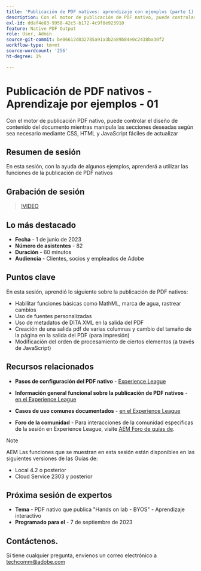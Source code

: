 ```yaml
---
title: 'Publicación de PDF nativos: aprendizaje con ejemplos (parte 1)'
description: Con el motor de publicación de PDF nativo, puede controlar el diseño de contenido del documento mientras manipula las secciones deseadas según sea necesario mediante CSS, HTML y JavaScript fáciles de actualizar.
exl-id: ddaf4e83-9958-42c5-b172-4c9f8e923910
feature: Native PDF Output
role: User, Admin
source-git-commit: be06612d832785a91a3b2a89b84e0c2438ba30f2
workflow-type: tm+mt
source-wordcount: '256'
ht-degree: 1%

---
```


# Publicación de PDF nativos - Aprendizaje por ejemplos - 01

Con el motor de publicación PDF nativo, puede controlar el diseño de contenido del documento mientras manipula las secciones deseadas según sea necesario mediante CSS, HTML y JavaScript fáciles de actualizar

## Resumen de sesión

En esta sesión, con la ayuda de algunos ejemplos, aprenderá a utilizar las funciones de la publicación de PDF nativos

## Grabación de sesión

>[!VIDEO](https://video.tv.adobe.com/v/3420092/native-pdf-aem-guides?quality=12&learn=on)

## Lo más destacado

- **Fecha** - 1 de junio de 2023
- **Número de asistentes** - 82
- **Duración** - 60 minutos
- **Audiencia** - Clientes, socios y empleados de Adobe

## Puntos clave

En esta sesión, aprendió lo siguiente sobre la publicación de PDF nativos:
- Habilitar funciones básicas como MathML, marca de agua, rastrear cambios
- Uso de fuentes personalizadas
- Uso de metadatos de DITA XML en la salida del PDF
- Creación de una salida pdf de varias columnas y cambio del tamaño de la página en la salida del PDF (para impresión)
- Modificación del orden de procesamiento de ciertos elementos (a través de JavaScript)


## Recursos relacionados

- **Pasos de configuración del PDF nativo** - [Experience League](https://experienceleague.adobe.com/docs/experience-manager-guides-learn/tutorials/knowledge-base/kb-articles/publishing/configuring-aem-environment-for-native-pdf-publishing.html?lang=en)

- **Información general funcional sobre la publicación de PDF nativos** - [en el Experience League](https://experienceleague.adobe.com/docs/experience-manager-guides-learn/tutorials/knowledge-base/expert-session/native-pdf-publishing-essentials-feb23.html?lang=en)

- **Casos de uso comunes documentados** - [en el Experience League](https://experienceleague.adobe.com/docs/experience-manager-guides-learn/tutorials/install-guide/on-prem-ig/output-gen-config/config-native-pdf-publish/content-styles/stylesheet.html?lang=en)

- **Foro de la comunidad** - Para interacciones de la comunidad específicas de la sesión en Experience League, visite  [AEM Foro de guías de](https://experienceleaguecommunities.adobe.com/t5/experience-manager-guides/bd-p/xml-documentation-discussions).

>[!NOTE]
>
> AEM Las funciones que se muestran en esta sesión están disponibles en las siguientes versiones de las Guías de:
> - Local 4.2 o posterior
> - Cloud Service 2303 y posterior

## Próxima sesión de expertos

- **Tema** - PDF nativo que publica &quot;Hands on lab - BYOS&quot; - Aprendizaje interactivo
- **Programado para el** - 7 de septiembre de 2023

## Contáctenos.

Si tiene cualquier pregunta, envíenos un correo electrónico a <techcomm@adobe.com>
